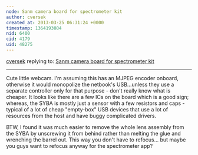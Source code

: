 ```yaml
---
node: Sanm camera board for spectrometer kit
author: cversek
created_at: 2013-03-25 06:31:24 +0000
timestamp: 1364193084
nid: 6400
cid: 4179
uid: 48275
---
```




[cversek](../profile/cversek) replying to: [Sanm camera board for spectrometer kit](../notes/mathew/3-18-2013/sanm-camera-board-spectrometer-kit)

----
Cute little webcam.  I'm assuming this has an MJPEG encoder onboard, otherwise it would monopolize the netbook's USB...unless they use a separate controller only for that purpose - don't really know what is cheaper.  It looks like there are a few ICs on the board which is a good sign; whereas, the SYBA is mostly just a sensor with a few resistors and caps - typical of a lot of cheap "empty-box" USB devices that use a lot of resources from the host and have buggy complicated drivers.

BTW, I found it was much easier to remove the whole lens assembly from the SYBA by unscrewing it from behind rather than melting the glue and wrenching the barrel out.  This way you don't have to refocus... but maybe you guys want to refocus anyway for the spectrometer app? 